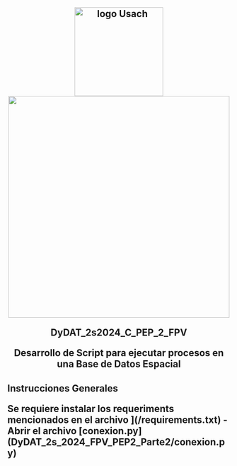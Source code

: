 <h2 align="center">
  <img width="200" src="https://upload.wikimedia.org/wikipedia/commons/d/d9/Usach_P1.png" alt="logo Usach" ><img width= "500" src ="https://www.digea.usach.cl/digea/site/artic/20230110/imag/foto_0000000620230110165150/LOGO_DIGEA_MAIN_01.png">
<p> DyDAT_2s2024_C_PEP_2_FPV
<p>Desarrollo de Script para ejecutar procesos en una Base de Datos Espacial
</h2>
<h2> Instrucciones Generales
<p></p> Se requiere instalar los requeriments mencionados en el archivo ](/requirements.txt)
- Abrir el archivo [conexion.py](DyDAT_2s_2024_FPV_PEP2_Parte2/conexion.py)


